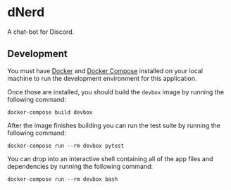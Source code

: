 # dNerd

A chat-bot for Discord.

## Development

You must have [Docker](https://docs.docker.com/get-docker/) and [Docker Compose](https://docs.docker.com/compose/install/) installed on your local machine to run the development environment for this application.

Once those are installed, you should build the `devbox` image by running the following command:

```commandline
docker-compose build devbox
```

After the image finishes building you can run the test suite by running the following command:

```commandline
docker-compose run --rm devbox pytest
```

You can drop into an interactive shell containing all of the app files and dependencies by running the following command:

```commandline
docker-compose run --rm devbox bash
```
